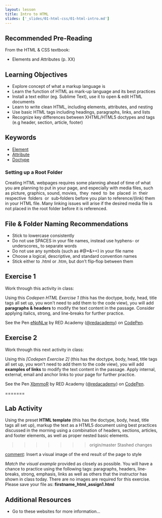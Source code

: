 ```yaml
---
layout: lesson
title: Intro to HTML
slides: ['_slides/01-html-css/01-html-intro.md']
---
```


## Recommended Pre-Reading

From the HTML & CSS textbook:

- Elements and Attributes (p. XX)

## Learning Objectives

- Explore concept of what a markup language is
- Learn the function of HTML as mark-up language and its best practices
- Install a text editor (eg. Sublime Text), use it to open & edit HTML documents
- Learn to write clean HTML, including elements, attributes, and nesting
- Use basic HTML tags including headings, paragraphs, links, and lists
- Recognize key differences between XHTML/HTML5 doctypes and tags (e.g header, section, article, footer)


## Keywords

- [Element](https://developer.mozilla.org/en/docs/Web/HTML/Element)
- [Attribute](https://developer.mozilla.org/en-US/docs/Web/CSS/Attribute_selectors)
- [Doctype](http://www.sitepoint.com/web-foundations/doctypes/)


### Setting up a Root Folder ###

Creating HTML webpages requires some planning ahead of time of what you are planning to put in your page, and especially with media files, such as picture, graphics, sound, movies,  they  need  to  be  placed  in  their  respective  folders  or  sub‐folders before you plan to reference/(link) them in your HTML file.  Many linking issues will arise if the desired media file is not placed in the root folder before it is referenced.


## File & Folder Naming Recommendations ##
- Stick to lowercase consistently
- Do not use SPACES in your file names, instead use hyphens- or underscores_
to separate words
- Do not use any symbols (such as #@*&><) in your file name
- Choose a logical, descriptive, and standard convention names
- Stick either to .html or .htm, but don’t flip‐flop between them

## Exercise 1

Work through this activity in class:

Using this *Codepen HTML Exercise 1* (this has the doctype, body, head, title tags all set up, you won't need to add them to the code view), you will add **paragraphs & headers** to modify the text content in the passage. Consider applying italics, strong, and line-breaks for further practice.

<p data-height="268" data-theme-id="0" data-slug-hash="eNpNLw" data-default-tab="html" data-user="redacademy" class='codepen'>See the Pen <a href='http://codepen.io/redacademy/pen/eNpNLw/'>eNpNLw</a> by RED Academy (<a href='http://codepen.io/redacademy'>@redacademy</a>) on <a href='http://codepen.io'>CodePen</a>.</p>
<script async src="//assets.codepen.io/assets/embed/ei.js"></script>

[comment]: <> (This is a comment, it will not be included)


## Exercise 2

Work through this next activity in class:

Using this *[Codepen Exercise 2]* (this has the doctype, body, head, title tags all set up, you won't need to add them to the code view), you will add **examples of links** to modify the text content in the passage. Apply internal, external, email and anchor links to your page for further practice.

<p data-height="268" data-theme-id="0" data-slug-hash="XbmmoR" data-default-tab="html" data-user="redacademy" class='codepen'>See the Pen <a href='http://codepen.io/redacademy/pen/XbmmoR/'>XbmmoR</a> by RED Academy (<a href='http://codepen.io/redacademy'>@redacademy</a>) on <a href='http://codepen.io'>CodePen</a>.</p>
<script async src="//assets.codepen.io/assets/embed/ei.js"></script>



=======
## Lab Activity
Using the preset **HTML template** (this has the doctype, body, head, title tags all set up),  markup the text as a HTML5 document using best practices discussed in the morning using a combination of headers, sections, articles, and footer elements, as well as proper nested basic elements.
>>>>>>> origin/master
>>>>>>> Stashed changes

[comment]: Insert a visual image of the end result of the page to style

*Match the visual example* provided as closely as possible.  You will have a chance to practice using the following tags: paragraphs, headers, line‐breaks, strong, emphasis, links as well as others that the instructor has shown in class today. There are no images are required for this exercise.
Please save your file as: **firstname_html_assign1.html** 



## Additional Resources

- Go to these websites for more information...

